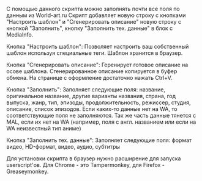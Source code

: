 С помощью данного скрипта можно заполнять почти все поля по данным из World-art.ru
Скрипт добавляет новую строку с кнопками "Настроить шаблон" и "Сгенерировать описание" новую строку с кнопкой "Заполнить", кнопку "Заполнить тех. данные" в блок с MediaInfo.

Кнопка "Настроить шаблон":
Позволяет настроить ваш собственный шаблон используя специальные теги. Шаблон хранится в браузер.

Кнопка "Сгенерировать описание":
Геренирует готовое описание на осове шаблона. Сгенерированное описание копируется в буфер обмена. На странице с оформление достаточно нажать Ctrl+V.

Кнопка "Заполнить":
Заполняет следующие поля: название, оригинальное название, другие варианты названия, страна, год выпуска, жанр, тип, эпизоды, продолжительность, режиссер, студия, описание, список эпизодов.
Если каких-то данные нет на WA, то соответствующие поля не заполняются. Так же часть данные тянется с MAL, если их нет на WA (например, поля с англ. названием или если на WA неизвестный тип аниме)

Кнопка "Заполнить тех. данные":
Заполняет следующие поля: формат видео, HD-формат, видео, аудио, субтитры

Для установки скрипта в браузер нужно расширение для запуска userscript'ов.
Для Chrome - это Tampermonkey, для Firefox - Greaseymonkey.
